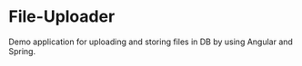 # File-Uploader
Demo application for uploading and storing files in DB by using Angular and Spring.

